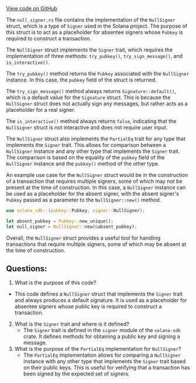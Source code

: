 [View code on GitHub](https://github.com/solana-labs/solana/blob/master/sdk/src/signer/null_signer.rs)

The `null_signer.rs` file contains the implementation of the `NullSigner` struct, which is a type of `Signer` used in the Solana project. The purpose of this struct is to act as a placeholder for absentee signers whose `Pubkey` is required to construct a transaction. 

The `NullSigner` struct implements the `Signer` trait, which requires the implementation of three methods: `try_pubkey()`, `try_sign_message()`, and `is_interactive()`. 

The `try_pubkey()` method returns the `Pubkey` associated with the `NullSigner` instance. In this case, the `pubkey` field of the struct is returned. 

The `try_sign_message()` method always returns `Signature::default()`, which is a default value for the `Signature` struct. This is because the `NullSigner` struct does not actually sign any messages, but rather acts as a placeholder for a real signer. 

The `is_interactive()` method always returns `false`, indicating that the `NullSigner` struct is not interactive and does not require user input. 

The `NullSigner` struct also implements the `PartialEq` trait for any type that implements the `Signer` trait. This allows for comparison between a `NullSigner` instance and any other type that implements the `Signer` trait. The comparison is based on the equality of the `pubkey` field of the `NullSigner` instance and the `pubkey()` method of the other type. 

An example use case for the `NullSigner` struct would be in the construction of a transaction that requires multiple signers, some of which may not be present at the time of construction. In this case, a `NullSigner` instance can be used as a placeholder for the absent signer, with the absent signer's `Pubkey` passed as a parameter to the `NullSigner::new()` method. 

```rust
use solana_sdk::{pubkey::Pubkey, signer::NullSigner};

let absent_pubkey = Pubkey::new_unique();
let null_signer = NullSigner::new(&absent_pubkey);
``` 

Overall, the `NullSigner` struct provides a useful tool for handling transactions that require multiple signers, some of which may be absent at the time of construction.
## Questions: 
 1. What is the purpose of this code?
   - This code defines a `NullSigner` struct that implements the `Signer` trait and always produces a default signature. It is used as a placeholder for absentee signers whose public key is required to construct a transaction.
2. What is the `Signer` trait and where is it defined?
   - The `Signer` trait is defined in the `signer` module of the `solana-sdk` crate. It defines methods for obtaining a public key and signing a message.
3. What is the purpose of the `PartialEq` implementation for `NullSigner`?
   - The `PartialEq` implementation allows for comparing a `NullSigner` instance with any other type that implements the `Signer` trait based on their public keys. This is useful for verifying that a transaction has been signed by the expected set of signers.
